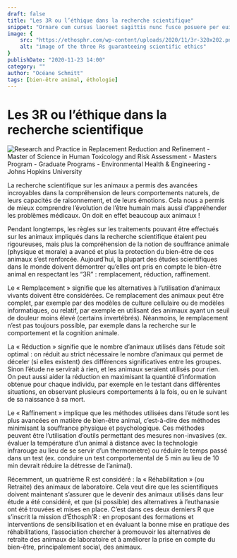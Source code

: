 ```yaml
---
draft: false
title: "Les 3R ou l’éthique dans la recherche scientifique"
snippet: "Ornare cum cursus laoreet sagittis nunc fusce posuere per euismod dis vehicula a, semper fames lacus maecenas dictumst pulvinar neque enim non potenti. Torquent hac sociosqu eleifend potenti."
image: {
    src: "https://ethosphr.com/wp-content/uploads/2020/11/3r-320x202.png",
    alt: "image of the three Rs guaranteeing scientific ethics"
}
publishDate: "2020-11-23 14:00"
category: ""
author: "Océane Schmitt"
tags: [bien-être animal, éthologie]
---
```



Les 3R ou l’éthique dans la recherche scientifique
==================================================

![Research and Practice in Replacement Reduction and Refinement - Master of Science in Human Toxicology and Risk Assessment - Masters Program - Graduate Programs - Environmental Health & Engineering - Johns Hopkins University](https://ehe.jhu.edu/sebin/d/k/replace-reduce-refine.png)

La recherche scientifique sur les animaux a permis des avancées incroyables dans la compréhension de leurs comportements naturels, de leurs capacités de raisonnement, et de leurs émotions. Cela nous a permis de mieux comprendre l’évolution de l’être humain mais aussi d’appréhender les problèmes médicaux. On doit en effet beaucoup aux animaux !

Pendant longtemps, les règles sur les traitements pouvant être effectués sur les animaux impliqués dans la recherche scientifique étaient peu rigoureuses, mais plus la compréhension de la notion de souffrance animale (physique et morale) a avancé et plus la protection du bien-être de ces animaux s’est renforcée. Aujourd’hui, la plupart des études scientifiques dans le monde doivent démontrer qu’elles ont pris en compte le bien-être animal en respectant les “3R” : remplacement, réduction, raffinement.

Le « Remplacement » signifie que les alternatives à l’utilisation d’animaux vivants doivent être considérées. Ce remplacement des animaux peut être complet, par exemple par des modèles de culture cellulaire ou de modèles informatiques, ou relatif, par exemple en utilisant des animaux ayant un seuil de douleur moins élevé (certains invertébrés). Néanmoins, le remplacement n’est pas toujours possible, par exemple dans la recherche sur le comportement et la cognition animale.

La « Réduction » signifie que le nombre d’animaux utilisés dans l’étude soit optimal : on réduit au strict nécessaire le nombre d’animaux qui permet de déceler (si elles existent) des différences significatives entre les groupes. Sinon l’étude ne servirait à rien, et les animaux seraient utilisés pour rien. On peut aussi aider la réduction en maximisant la quantité d’information obtenue pour chaque individu, par exemple en le testant dans différentes situations, en observant plusieurs comportements à la fois, ou en le suivant de sa naissance à sa mort.

Le « Raffinement » implique que les méthodes utilisées dans l’étude sont les plus avancées en matière de bien-être animal, c’est-à-dire des méthodes minimisant la souffrance physique et psychologique. Ces méthodes peuvent être l’utilisation d’outils permettant des mesures non-invasives (ex. évaluer la température d’un animal à distance avec la technologie infrarouge au lieu de se servir d’un thermomètre) ou réduire le temps passé dans un test (ex. conduire un test comportemental de 5 min au lieu de 10 min devrait réduire la détresse de l’animal).

Récemment, un quatrième R est considéré : la « Réhabilitation » (ou Retraite) des animaux de laboratoire. Cela veut dire que les scientifiques doivent maintenant s’assurer que le devenir des animaux utilisés dans leur étude a été considéré, et que (si possible) des alternatives à l’euthanasie ont été trouvées et mises en place. C’est dans ces deux derniers R que s’inscrit la mission d’Éthosph’R : en proposant des formations et interventions de sensibilisation et en évaluant la bonne mise en pratique des réhabilitations, l’association chercher à promouvoir les alternatives de retraite des animaux de laboratoire et à améliorer la prise en compte du bien-être, principalement social, des animaux.